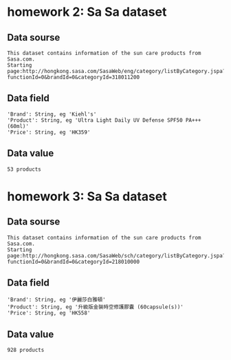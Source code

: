 # homework 2: Sa Sa dataset
## Data sourse
    This dataset contains information of the sun care products from Sasa.com.
    Starting page:http://hongkong.sasa.com/SasaWeb/eng/category/listByCategory.jspa?functionId=0&brandId=0&categoryId=318011200
## Data field
    'Brand': String, eg 'Kiehl's'
    'Product': String, eg 'Ultra Light Daily UV Defense SPF50 PA+++ (60ml)'
    'Price': String, eg 'HK359'
## Data value
    53 products
# homework 3: Sa Sa dataset
## Data sourse
    This dataset contains information of the sun care products from Sasa.com.
    Starting page:http://hongkong.sasa.com/SasaWeb/sch/category/listByCategory.jspa?functionId=0&brandId=0&categoryId=218010000
## Data field
    'Brand': String, eg '伊麗莎白雅頓'
    'Product': String, eg '升級版金裝時空修護膠囊 (60capsule(s))'
    'Price': String, eg 'HK558'
## Data value
    928 products
